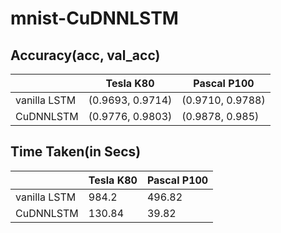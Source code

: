 # mnist-CuDNNLSTM


## Accuracy(acc, val_acc)
|              | Tesla K80        | Pascal P100      |
|--------------|------------------|------------------|
| vanilla LSTM | (0.9693, 0.9714) | (0.9710, 0.9788) |
| CuDNNLSTM    | (0.9776, 0.9803) | (0.9878, 0.985)  |

## Time Taken(in Secs)
|              | Tesla K80 | Pascal P100 |
|--------------|-----------|-------------|
| vanilla LSTM | 984.2     | 496.82      |
| CuDNNLSTM    | 130.84    | 39.82       |
